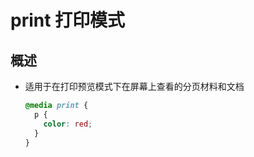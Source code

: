 # print 打印模式

## 概述

+ 适用于在打印预览模式下在屏幕上查看的分页材料和文档

  ```css
  @media print {
    p {
      color: red;
    }
  }
  ```
